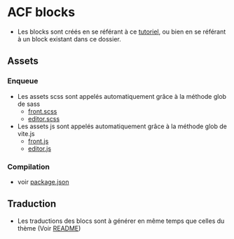 # ACF blocks

- Les blocks sont créés en se référant à ce [tutoriel](https://www.advancedcustomfields.com/resources/blocks/), ou bien en se référant à un block existant dans ce dossier.

## Assets

### Enqueue

- Les assets scss sont appelés automatiquement grâce à la méthode glob de sass
    - [front.scss](../../assets/scss/front.scss)
    - [editor.scss](../../assets/scss/editor.scss)
- Les assets js sont appelés automatiquement grâce à la méthode glob de vite.js
    - [front.js](../../assets/js/front.js)
    - [editor.js](../../assets/js/editor.js)

### Compilation

- voir [package.json](../../package.json)

## Traduction

- Les traductions des blocs sont à générer en même temps que celles du thème (Voir [README](../../README.md#traduction))

